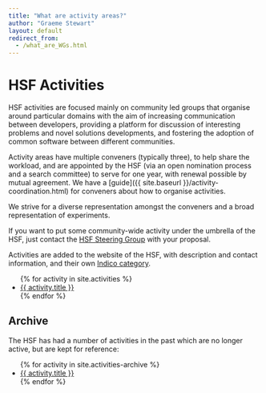 ```yaml
---
title: "What are activity areas?"
author: "Graeme Stewart"
layout: default
redirect_from: 
  - /what_are_WGs.html
---
```


# HSF Activities

HSF activities are focused mainly on community led groups that organise around
particular domains with the aim of increasing communication between developers,
providing a platform for discussion of interesting problems and novel solutions
developments, and fostering the adoption of common software between different
communities.

Activity areas have multiple conveners (typically three), to help share the
workload, and are appointed by the HSF (via an open nomination process and a
search committee) to serve for one year, with renewal possible by mutual
agreement. We have a [guide]({{ site.baseurl }}/activity-coordination.html) for
conveners about how to organise activities.

We strive for a diverse representation amongst the conveners and a broad
representation of experiments.

If you want to put some community-wide activity under the umbrella of the HSF,
just contact the [HSF Steering Group](mailto:hsf-steering@googlegroups.com) with
your proposal.

Activities are added to the website of the HSF, with description and contact
information, and their own [Indico
category](https://indico.cern.ch/category/7972/).

<ul class="list">
{% for activity in site.activities %}
  <li> <a href="{{ activity.url }}">{{ activity.title }}</a></li>
{% endfor %}
</ul>

## Archive

The HSF has had a number of activities in the past which are no longer active,
but are kept for reference:

<ul class="list">
{% for activity in site.activities-archive %}
  <li> <a href="{{ activity.url }}">{{ activity.title }}</a></li>
{% endfor %}
</ul>
